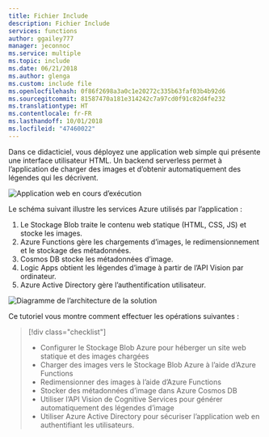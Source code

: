 ```yaml
---
title: Fichier Include
description: Fichier Include
services: functions
author: ggailey777
manager: jeconnoc
ms.service: multiple
ms.topic: include
ms.date: 06/21/2018
ms.author: glenga
ms.custom: include file
ms.openlocfilehash: 0f86f2698a3a0c1e20272c335b63faf03b4b92d6
ms.sourcegitcommit: 81587470a181e314242c7a97cd0f91c82d4fe232
ms.translationtype: HT
ms.contentlocale: fr-FR
ms.lasthandoff: 10/01/2018
ms.locfileid: "47460022"
---
```

Dans ce didacticiel, vous déployez une application web simple qui présente une interface utilisateur HTML. Un backend serverless permet à l’application de charger des images et d’obtenir automatiquement des légendes qui les décrivent.

![Application web en cours d’exécution](media/functions-first-serverless-web-app/0-app-screenshot-finished.png)

Le schéma suivant illustre les services Azure utilisés par l’application :

1. Le Stockage Blob traite le contenu web statique (HTML, CSS, JS) et stocke les images.
2. Azure Functions gère les chargements d’images, le redimensionnement et le stockage des métadonnées.
3. Cosmos DB stocke les métadonnées d’image.
4. Logic Apps obtient les légendes d’image à partir de l’API Vision par ordinateur.
5. Azure Active Directory gère l’authentification utilisateur.

![Diagramme de l’architecture de la solution](media/functions-first-serverless-web-app/0-architecture.jpg)

Ce tutoriel vous montre comment effectuer les opérations suivantes :
> [!div class="checklist"]
> * Configurer le Stockage Blob Azure pour héberger un site web statique et des images chargées
> * Charger des images vers le Stockage Blob Azure à l’aide d’Azure Functions
> * Redimensionner des images à l’aide d’Azure Functions
> * Stocker des métadonnées d’image dans Azure Cosmos DB
> * Utiliser l’API Vision de Cognitive Services pour générer automatiquement des légendes d’image
> * Utiliser Azure Active Directory pour sécuriser l’application web en authentifiant les utilisateurs.
